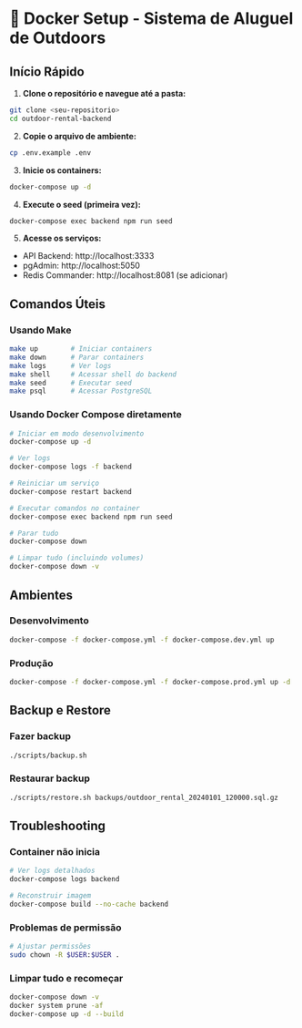 # 🐳 Docker Setup - Sistema de Aluguel de Outdoors

## Início Rápido

1. **Clone o repositório e navegue até a pasta:**

```bash
git clone <seu-repositorio>
cd outdoor-rental-backend
```

2. **Copie o arquivo de ambiente:**

```bash
cp .env.example .env
```

3. **Inicie os containers:**

```bash
docker-compose up -d
```

4. **Execute o seed (primeira vez):**

```bash
docker-compose exec backend npm run seed
```

5. **Acesse os serviços:**

- API Backend: http://localhost:3333
- pgAdmin: http://localhost:5050
- Redis Commander: http://localhost:8081 (se adicionar)

## Comandos Úteis

### Usando Make

```bash
make up        # Iniciar containers
make down      # Parar containers
make logs      # Ver logs
make shell     # Acessar shell do backend
make seed      # Executar seed
make psql      # Acessar PostgreSQL
```

### Usando Docker Compose diretamente

```bash
# Iniciar em modo desenvolvimento
docker-compose up -d

# Ver logs
docker-compose logs -f backend

# Reiniciar um serviço
docker-compose restart backend

# Executar comandos no container
docker-compose exec backend npm run seed

# Parar tudo
docker-compose down

# Limpar tudo (incluindo volumes)
docker-compose down -v
```

## Ambientes

### Desenvolvimento

```bash
docker-compose -f docker-compose.yml -f docker-compose.dev.yml up
```

### Produção

```bash
docker-compose -f docker-compose.yml -f docker-compose.prod.yml up -d
```

## Backup e Restore

### Fazer backup

```bash
./scripts/backup.sh
```

### Restaurar backup

```bash
./scripts/restore.sh backups/outdoor_rental_20240101_120000.sql.gz
```

## Troubleshooting

### Container não inicia

```bash
# Ver logs detalhados
docker-compose logs backend

# Reconstruir imagem
docker-compose build --no-cache backend
```

### Problemas de permissão

```bash
# Ajustar permissões
sudo chown -R $USER:$USER .
```

### Limpar tudo e recomeçar

```bash
docker-compose down -v
docker system prune -af
docker-compose up -d --build
```
